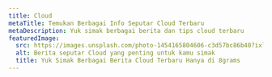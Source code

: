 ```yaml
---
title: Cloud
metaTitle: Temukan Berbagai Info Seputar Cloud Terbaru
metaDescription: Yuk simak berbagai berita dan tips cloud terbaru
featuredImage:
  src: https://images.unsplash.com/photo-1454165804606-c3d57bc86b40?ixlib=rb-1.2.1&ixid=MnwxMjA3fDB8MHxzZWFyY2h8OXx8YnVzaW5lc3N8ZW58MHx8MHx8&auto=format&fit=crop&w=500&q=60
  alt: Berita seputar Cloud yang penting untuk kamu simak
  title: Yuk Simak Berbagai Berita Cloud Terbaru Hanya di 8grams
---
```


